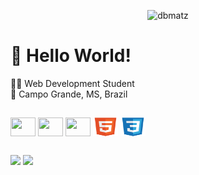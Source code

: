 <p align="center">
	<img src=https://github-readme-stats.vercel.app/api?username=dbmatz&show_icons=true&theme=dracula alt=dbmatz />
</p>

# 👋 Hello World!
👩‍💻 Web Development Student
<br>
📍 Campo Grande, MS, Brazil

##

<div style="display: inline_block">
  <img align="center" height="30" width="40" src="https://cdn.jsdelivr.net/gh/devicons/devicon/icons/java/java-original-wordmark.svg" />
  <img align="center" height="30" width="40" src="https://cdn.jsdelivr.net/gh/devicons/devicon/icons/php/php-original.svg" />
  <img align="center" height="30" width="40" src="https://cdn.jsdelivr.net/gh/devicons/devicon/icons/postgresql/postgresql-original.svg" />
  <img align="center" height="30" width="40" src="https://raw.githubusercontent.com/devicons/devicon/master/icons/html5/html5-original.svg">
  <img align="center" height="30" width="40" src="https://raw.githubusercontent.com/devicons/devicon/master/icons/css3/css3-original.svg">
</div>

 ##
 
<div>
  <a href = "mailto:matzenbacher06@gmail.com"><img src="https://img.shields.io/badge/-Gmail-%23333?style=for-the-badge&logo=gmail&logoColor=white" target="_blank"></a>
  <a href="https://www.linkedin.com/in/d%C3%A9bora-matzenbacher-pacheco-33705916b/" target="_blank"><img src="https://img.shields.io/badge/-LinkedIn-%230077B5?style=for-the-badge&logo=linkedin&logoColor=white" target="_blank"></a> 
</div>
